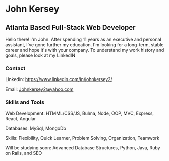# John Kersey 

## Atlanta Based Full-Stack Web Developer

Hello there! I'm John. After spending 11 years as an executive and personal assistant, I've gone further my education. I'm looking for a long-term, stable career and hope it's with your company. To understand my work history and goals, please look at my LinkedIN 

### Contact 

Linkedin: https://www.linkedin.com/in/johnkersey2/

Email: Johnkersey2@yahoo.com

### Skills and Tools

Web Development: HTMML/CSS/JS, Bulma, Node, OOP, MVC, Express, React, Angular

Databases: MySql, MongoDb

Skills: Flexibility, Quick Learner, Problem Solving, Organization, Teamwork

Will be studying soon: Advanced Database Structures, Python, Java, Ruby on Rails, and SEO 

<!--
**JohnKersey2/JohnKersey2** is a ✨ _special_ ✨ repository because its `README.md` (this file) appears on your GitHub profile.

Here are some ideas to get you started:

- 🔭 I’m currently working on ...
- 🌱 I’m currently learning ...
- 👯 I’m looking to collaborate on ...
- 🤔 I’m looking for help with ...
- 💬 Ask me about ...
- 📫 How to reach me: ...
- 😄 Pronouns: ...
- ⚡ Fun fact: ...
-->
